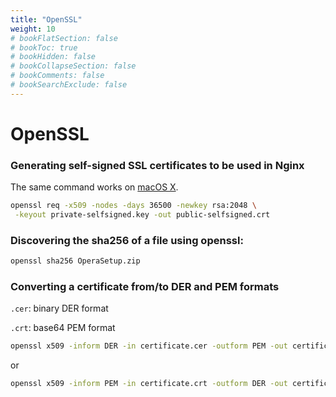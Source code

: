 ```yaml
---
title: "OpenSSL"
weight: 10
# bookFlatSection: false
# bookToc: true
# bookHidden: false
# bookCollapseSection: false
# bookComments: false
# bookSearchExclude: false
---
```

# OpenSSL

### Generating self-signed SSL certificates to be used in Nginx

The same command works on [macOS X](../macOS+X/). 

``` bash
openssl req -x509 -nodes -days 36500 -newkey rsa:2048 \
 -keyout private-selfsigned.key -out public-selfsigned.crt
```

### Discovering the sha256 of a file using openssl:
```bash
openssl sha256 OperaSetup.zip
```

###  Converting a certificate from/to DER and PEM formats

`.cer`: binary DER format

`.crt`: base64 PEM format

``` bash 
openssl x509 -inform DER -in certificate.cer -outform PEM -out certificate.crt
```
or 
``` bash
openssl x509 -inform PEM -in certificate.crt -outform DER -out certificate.cer
```